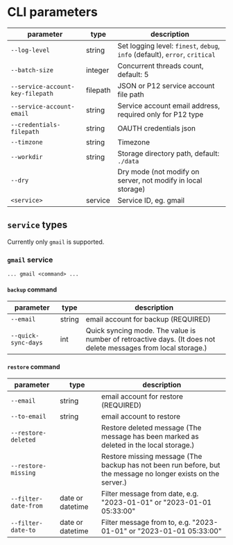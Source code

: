 # CLI parameters

| parameter                        | type     | description                                                                 |
|----------------------------------|----------|-----------------------------------------------------------------------------|
| `--log-level`                    | string   | Set logging level: `finest`, `debug`, `info` (default), `error`, `critical` |
| `--batch-size`                   | integer  | Concurrent threads count, default: 5                                        |
| `--service-account-key-filepath` | filepath | JSON or P12 service account file path                                       |
| `--service-account-email`        | string   | Service account email address, required only for P12 type                   |
| `--credentials-filepath`         | string   | OAUTH credentials json                                                      |
| `--timzone`                      | string   | Timezone                                                                    |
| `--workdir`                      | string   | Storage directory path, default: `./data`                                   |
| `--dry`                          |          | Dry mode (not modify on server, not modify in local storage)                |
| `<service>`                      | service  | Service ID, eg. gmail                                                       |

## `service` types

Currently only `gmail` is supported.

### `gmail` service

`... gmail <command> ...`

#### `backup` command

| parameter           | type   | description                                                                                                    |
|---------------------|--------|----------------------------------------------------------------------------------------------------------------|
| `--email`           | string | email account for backup (REQUIRED)                                                                            |
| `--quick-sync-days` | int    | Quick syncing mode. The value is number of retroactive days. (It does not delete messages from local storage.) |

#### `restore` command

| parameter            | type             | description                                                                                                   |
|----------------------|------------------|---------------------------------------------------------------------------------------------------------------|
| `--email`            | string           | email account for restore (REQUIRED)                                                                          |
| `--to-email`         | string           | email account to restore                                                                                      |
| `--restore-deleted`  |                  | Restore deleted message (The message has been marked as deleted in the local storage.)                        |
| `--restore-missing`  |                  | Restore missing message (The backup has not been run before, but the message no longer exists on the server.) |
| `--filter-date-from` | date or datetime | Filter message from date, e.g. "2023-01-01" or "2023-01-01 05:33:00"                                          |
| `--filter-date-to`   | date or datetime | Filter message from to, e.g. "2023-01-01" or "2023-01-01 05:33:00"                                            |
